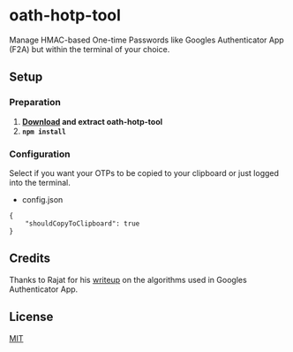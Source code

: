 # oath-hotp-tool

Manage HMAC-based One-time Passwords like Googles Authenticator App (F2A) but within the terminal of your choice.

## Setup

### Preparation

1. **[Download](https://github.com/oakgary/oath-hotp-tool/archive/master.zip) and extract oath-hotp-tool**
2. **`npm install`**

### Configuration

Select if you want your OTPs to be copied to your clipboard or just logged into the terminal.

* config.json 
```
{
    "shouldCopyToClipboard": true
}
```

## Credits
Thanks to Rajat for his [writeup](https://hackernoon.com/how-to-implement-google-authenticator-two-factor-auth-in-javascript-091wy3vh3) on the algorithms used in Googles Authenticator App.

## License
[MIT](https://choosealicense.com/licenses/mit/)
